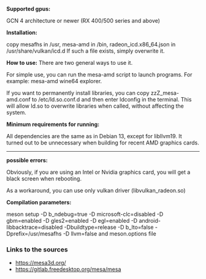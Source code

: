**Supported gpus:**

GCN 4 architecture or newer (RX 400/500 series and above)

**Installation:**

copy mesafhs in /usr, mesa-amd in /bin, radeon_icd.x86_64.json in /usr/share/vulkan/icd.d If such a file exists, simply overwrite it.


**How to use:**
There are two general ways to use it.

For simple use, you can run the mesa-amd script to launch programs.
For example: mesa-amd wine64 explorer.

If you want to permanently install libraries, you can copy zzZ_mesa-amd.conf to /etc/ld.so.conf.d and then enter ldconfig in the terminal. This will allow ld.so to overwrite libraries when called, without affecting the system.

**Minimum requirements for running:**

All dependencies are the same as in Debian 13, except for libllvm19. It turned out to be unnecessary when building for recent AMD graphics cards.

---
**possible errors:**

Obviously, if you are using an Intel or Nvidia graphics card, you will get a black screen when rebooting.

As a workaround, you can use only vulkan driver (libvulkan_radeon.so)

**Compilation parameters:**

meson setup -D b_ndebug=true -D microsoft-clc=disabled -D gbm=enabled -D gles2=enabled -D egl=enabled -D android-libbacktrace=disabled -Dbuildtype=release -D b_lto=false -Dprefix=/usr/mesafhs -D llvm=false
and meson.options file

### Links to the sources

* https://mesa3d.org/
* https://gitlab.freedesktop.org/mesa/mesa
